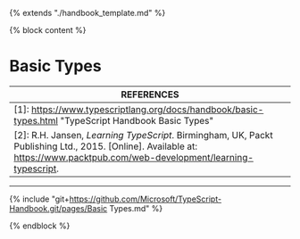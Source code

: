 

{% extends "./handbook_template.md" %}

{% block content %}

# Basic Types

| REFERENCES                               |
| ---------------------------------------- |
| [1]: https://www.typescriptlang.org/docs/handbook/basic-types.html "TypeScript Handbook Basic Types" |
| [2]: R.H. Jansen, _Learning TypeScript_. Birmingham, UK, Packt Publishing Ltd., 2015. [Online]. Available at: https://www.packtpub.com/web-development/learning-typescript. |

------



{% include "git+https://github.com/Microsoft/TypeScript-Handbook.git/pages/Basic Types.md" %}

{% endblock %}